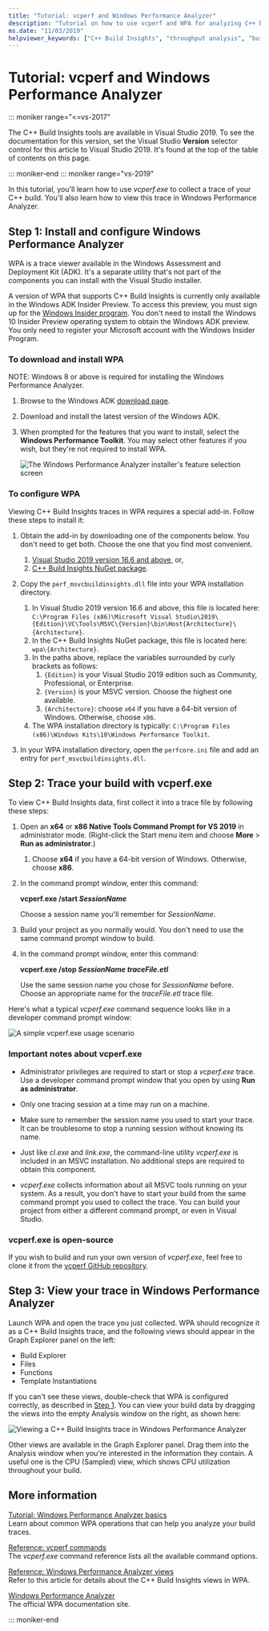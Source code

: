 ```yaml
---
title: "Tutorial: vcperf and Windows Performance Analyzer"
description: "Tutorial on how to use vcperf and WPA for analyzing C++ build traces."
ms.date: "11/03/2019"
helpviewer_keywords: ["C++ Build Insights", "throughput analysis", "build time analysis", "vcperf.exe"]
---
```

# Tutorial: vcperf and Windows Performance Analyzer

::: moniker range="<=vs-2017"

The C++ Build Insights tools are available in Visual Studio 2019. To see the documentation for this version, set the Visual Studio **Version** selector control for this article to Visual Studio 2019. It's found at the top of the table of contents on this page.

::: moniker-end
::: moniker range="vs-2019"

In this tutorial, you'll learn how to use *vcperf.exe* to collect a trace of your C++ build. You'll also learn how to view this trace in Windows Performance Analyzer.

## Step 1: Install and configure Windows Performance Analyzer

WPA is a trace viewer available in the Windows Assessment and Deployment Kit (ADK). It's a separate utility that's not part of the components you can install with the Visual Studio installer.

A version of WPA that supports C++ Build Insights is currently only available in the Windows ADK Insider Preview. To access this preview, you must sign up for the [Windows Insider program](https://insider.windows.com). You don't need to install the Windows 10 Insider Preview operating system to obtain the Windows ADK preview. You only need to register your Microsoft account with the Windows Insider Program.

### To download and install WPA

NOTE: Windows 8 or above is required for installing the Windows Performance Analyzer.

1. Browse to the Windows ADK [download page](/windows-hardware/get-started/adk-install).

1. Download and install the latest version of the Windows ADK.

1. When prompted for the features that you want to install, select the **Windows Performance Toolkit**. You may select other features if you wish, but they're not required to install WPA.

   ![The Windows Performance Analyzer installer's feature selection screen](media/wpa-installation.png)

### <a name="configuration-steps"></a> To configure WPA

Viewing C++ Build Insights traces in WPA requires a special add-in. Follow these steps to install it:

1. Obtain the add-in by downloading one of the components below. You don't need to get both. Choose the one that you find most convenient.
    1. [Visual Studio 2019 version 16.6 and above](https://visualstudio.microsoft.com/downloads/), or,
    1. [C++ Build Insights NuGet package](https://www.nuget.org/packages/Microsoft.Cpp.BuildInsights/).

1. Copy the `perf_msvcbuildinsights.dll` file into your WPA installation directory.
    1. In Visual Studio 2019 version 16.6 and above, this file is located here: `C:\Program Files (x86)\Microsoft Visual Studio\2019\{Edition}\VC\Tools\MSVC\{Version}\bin\Host{Architecture}\{Architecture}`.
    1. In the C++ Build Insights NuGet package, this file is located here: `wpa\{Architecture}`.
    1. In the paths above, replace the variables surrounded by curly brackets as follows:
        1. `{Edition}` is your Visual Studio 2019 edition such as Community, Professional, or Enterprise.
        1. `{Version}` is your MSVC version. Choose the highest one available.
        1. `{Architecture}`: choose `x64` if you have a 64-bit version of Windows. Otherwise, choose `x86`.
    1. The WPA installation directory is typically: `C:\Program Files (x86)\Windows Kits\10\Windows Performance Toolkit`.

1. In your WPA installation directory, open the `perfcore.ini` file and add an entry for `perf_msvcbuildinsights.dll`.

## Step 2: Trace your build with vcperf.exe

To view C++ Build Insights data, first collect it into a trace file by following these steps:

1. Open an **x64** or **x86 Native Tools Command Prompt for VS 2019** in administrator mode. (Right-click the Start menu item and choose **More** > **Run as administrator**.)
    1. Choose **x64** if you have a 64-bit version of Windows. Otherwise, choose **x86**.

1. In the command prompt window, enter this command:

   **vcperf.exe /start _SessionName_**

   Choose a session name you'll remember for *SessionName*.

1. Build your project as you normally would. You don't need to use the same command prompt window to build.

1. In the command prompt window, enter this command:

   **vcperf.exe /stop _SessionName_ _traceFile.etl_**

   Use the same session name you chose for *SessionName* before. Choose an appropriate name for the *traceFile.etl* trace file.

Here's what a typical *vcperf.exe* command sequence looks like in a developer command prompt window:

![A simple vcperf.exe usage scenario](media/vcperf-simple-usage.png)

### Important notes about vcperf.exe

- Administrator privileges are required to start or stop a *vcperf.exe* trace. Use a developer command prompt window that you open by using **Run as administrator**.

- Only one tracing session at a time may run on a machine.

- Make sure to remember the session name you used to start your trace. It can be troublesome to stop a running session without knowing its name.

- Just like *cl.exe* and *link.exe*, the command-line utility *vcperf.exe* is included in an MSVC installation. No additional steps are required to obtain this component.

- *vcperf.exe* collects information about all MSVC tools running on your system. As a result, you don't have to start your build from the same command prompt you used to collect the trace. You can build your project from either a different command prompt, or even in Visual Studio.

### vcperf.exe is open-source

If you wish to build and run your own version of *vcperf.exe*, feel free to clone it from the [vcperf GitHub repository](https://github.com/microsoft/vcperf).

## Step 3: View your trace in Windows Performance Analyzer

Launch WPA and open the trace you just collected. WPA should recognize it as a C++ Build Insights trace, and the following views should appear in the Graph Explorer panel on the left:

- Build Explorer
- Files
- Functions
- Template Instantiations

If you can't see these views, double-check that WPA is configured correctly, as described in [Step 1](#configuration-steps). You can view your build data by dragging the views into the empty Analysis window on the right, as shown here:

![Viewing a C++ Build Insights trace in Windows Performance Analyzer](media/wpa-viewing-trace.gif)

Other views are available in the Graph Explorer panel. Drag them into the Analysis window when you're interested in the information they contain. A useful one is the CPU (Sampled) view, which shows CPU utilization throughout your build.

## More information

[Tutorial: Windows Performance Analyzer basics](wpa-basics.md)\
Learn about common WPA operations that can help you analyze your build traces.

[Reference: vcperf commands](/cpp/build-insights/reference/vcperf-commands)\
The *vcperf.exe* command reference lists all the available command options.

[Reference: Windows Performance Analyzer views](/cpp/build-insights/reference/wpa-views)\
Refer to this article for details about the C++ Build Insights views in WPA.

[Windows Performance Analyzer](/windows-hardware/test/wpt/windows-performance-analyzer)\
The official WPA documentation site.

::: moniker-end
